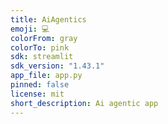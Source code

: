 ```yaml
---
title: AiAgentics
emoji: 💻
colorFrom: gray
colorTo: pink
sdk: streamlit
sdk_version: "1.43.1"
app_file: app.py
pinned: false
license: mit
short_description: Ai agentic app
---
```


